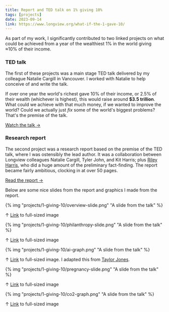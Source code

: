 ```yaml
---
title: Report and TED talk on 1% giving 10%
tags: [projects]
date: 2023-09-14
link: https://www.longview.org/what-if-the-1-gave-10/
---
```


As part of my work, I significantly contributed to two linked projects on what could be achieved from a year of the wealthiest 1% in the world giving ≈10% of their income.

### TED talk

The first of these projects was a main stage TED talk delivered by my colleague Natalie Cargill in Vancouver. I worked with Natalie to help conceive of and write the talk.

If over one year the world's richest gave 10% of their income, or 2.5% of their wealth (whichever is highest), this would raise around **$3.5 trillion**. What could we achieve with that much money, if we wanted to improve the world? Could we actually just *fix* some of the world's biggest problems? That's the premise of the talk.

<a class="flex items-center gap-1.5 bg-slate-600 hover:bg-slate-400 text-sm font-semibold text-white px-2.5 py-0.5 rounded-full max-w-max no-underline font-medium font-sans" href="https://www.ted.com/talks/natalie_cargill_how_to_solve_the_world_s_biggest_problems" target="_blank">Watch the talk →</a>

### Research report

The second project was a research report based on the premise of the TED talk, where I was ostensibly the lead author. It was a collaboration between Longview colleagues Natalie Cargill, Tyler John, and Kit Harris; plus [Riley Harris](https://www.millionyearview.com/), who did a huge amount of the preliminary fact-finding. The report became fairly ambitious, clocking in at over 50 pages.

<a class="flex items-center gap-1.5 bg-slate-600 hover:bg-slate-400 text-sm font-semibold text-white px-2.5 py-0.5 rounded-full max-w-max no-underline font-medium font-sans" href="https://www.longview.org/wp-content/uploads/2023/09/Longview-Report-If-the-1-percent-gave-10-percent.pdf" target="_blank">Read the report →</a>

Below are some nice slides from the report and graphics I made from the report.

{% img "projects/1-giving-10/overview-slide.png" "A slide from the talk" %}

↑ [Link](https://images.finmoorhouse.com/projects/1-giving-10/overview-slide.png) to full-sized image

{% img "projects/1-giving-10/philanthropy-slide.png" "A slide from the talk" %}

↑ [Link](https://images.finmoorhouse.com/projects/1-giving-10/philanthropy-slide.png) to full-sized image

{% img "projects/1-giving-10/ai-graph.png" "A slide from the talk" %}

↑ [Link](https://images.finmoorhouse.com/projects/1-giving-10/ai-graph.png) to full-sized image. I adapted this from [Taylor Jones](https://eadesigner.co.uk/).

{% img "projects/1-giving-10/pregnancy-slide.png" "A slide from the talk" %}

↑ [Link](https://images.finmoorhouse.com/projects/1-giving-10/pregnancy-slide.png) to full-sized image

{% img "projects/1-giving-10/co2-graph.png" "A slide from the talk" %}

↑ [Link](https://images.finmoorhouse.com/projects/1-giving-10/co2-graph.png) to full-sized image

